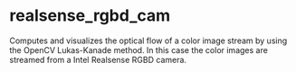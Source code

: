 # realsense_rgbd_cam

Computes and visualizes the optical flow of a color image stream by using the OpenCV Lukas-Kanade method. In this case the color images are streamed from a Intel Realsense RGBD camera.
